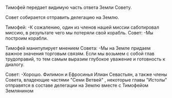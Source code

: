 Тимофей передает видимую часть ответа Земли Совету.

Совет собирается отправить делегацию на Землю.

Тимофей:
-К сожалению, один из членов нашей миссии саботировал миссию, в результате чего мы потеряли свой корабль.
Совет:
-Мы построим корабли.

Тимофей манипулирует мнением Совета:
-Мы на Земле придаем важное значения торговым связям. Если мы возьмем с собой глав трудоправий, то тем самым выразим глубокое уважение и готовность к диалогу.

Совет:
-Хорошо. Филимон и Ефросинья Илиан Севастьян, а также члены Совета, владеющие частями "Семи Ветвей" , некоторые главы "Истолы" отправятся в составе делегации на Землю вместе с Тимофейом Землянином